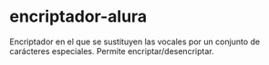 # encriptador-alura
Encriptador en el que se sustituyen las vocales por un conjunto de carácteres especiales. Permite encriptar/desencriptar. 
